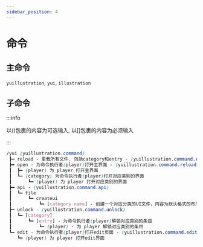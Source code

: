 ```yaml
---
sidebar_position: 4
---
```


# 命令

## 主命令

`yuillustration`, `yui`, `illustration`

## 子命令

:::info

以()包裹的内容为可选输入, 以[]包裹的内容为必须输入

:::

```scss title="命令结构"
/yui (yuillustration.command)
 ┣━ reload - 重载所有文件, 包括category和entry - (yuillustration.command.reload)
 ┣━ open - 为命令执行者(player)打开主界面 - (yuillustration.command.reload)
 ┃  ┣━ (player) 为 player 打开主界面
 ┃  ┗━ (category) 为命令执行者(player)打开对应类别的界面
 ┃      ┗━ (player) 为 player 打开对应类别的界面
 ┣━ api - (yuillustration.command.api)
 ┃  ┗━ file
 ┃      ┗━ createui
 ┃          ┗━ [category name] - 创建一个对应分类的UI文件，内容为默认格式的布局，如果已存在则不会覆盖
 ┣━ unlock - (yuillustration.command.unlock)
 ┃  ┗━ [category]
 ┃      ┗━ [entry] - 为命令执行者(player)解锁对应类别的条目
 ┃          ┗━ (player) - 为 player 解锁对应类别的条目
 ┗━ edit - 为命令执行者(player)打开edit页面 - (yuillustration.command.edit)
    ┗━ (player) 为 player 打开edit界面
```